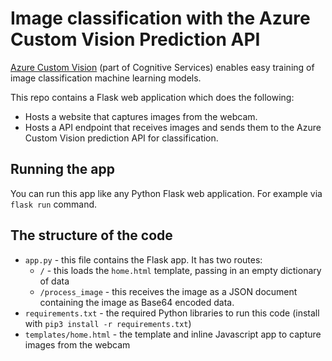 # Image classification with the Azure Custom Vision Prediction API

[Azure Custom Vision](https://docs.microsoft.com/azure/cognitive-services/custom-vision-service/home?WT.mc_id=academic-0000-beverst) (part of Cognitive Services) enables easy training of image classification machine learning models.


This repo contains a Flask web application which does the following:
- Hosts a website that captures images from the webcam.
- Hosts a API endpoint that receives images and sends them to the Azure Custom Vision prediction API for classification.

## Running the app

You can run this app like any Python Flask web application. For example via `flask run` command.

## The structure of the code

* `app.py` - this file contains the Flask app. It has two routes:
  * `/` - this loads the `home.html` template, passing in an empty dictionary of data
  * `/process_image` - this receives the image as a JSON document containing the image as Base64 encoded data.
* `requirements.txt` - the required Python libraries to run this code (install with `pip3 install -r requirements.txt`)
* `templates/home.html` - the template and inline Javascript app to capture images from the webcam

